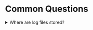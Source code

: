 # Common Questions



<details>

<summary>Where are log files stored?</summary>

The main Compute Optimizer log directory is `/var/log/xspot/` on the controller. The logs are sorted into directories by time and controller hostname, to easily find the latest logs `/var/log/xspot/latest/` provides a symlink to the most recent directory. The following examples will show the path for the latest logs, for older logs substitute `latest` for the desired time.

</details>

